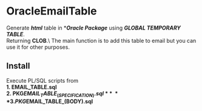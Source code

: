 # OracleEmailTable

Generate ***html*** table in ****Oracle Package*** using ***GLOBAL TEMPORARY TABLE***.\
Returning **CLOB**.\ 
The main function is to add this table to email but you can use it for other purposes.

## Install

Execute PL/SQL scripts from\
**1. EMAIL_TABLE.sql**\
**2. PKG$EMAIL_TABLE_(SPECIFICATION).sql**\
**3. PKG$EMAIL_TABLE_(BODY).sql**
